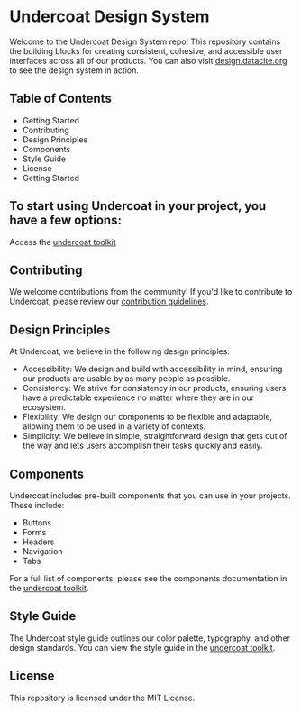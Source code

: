 # Undercoat Design System

Welcome to the Undercoat Design System repo! This repository contains the building blocks for creating consistent, cohesive, and accessible user interfaces across all of our products. You can also visit [design.datacite.org](design.datacite.org) to see the design system in action.

## Table of Contents
- Getting Started
- Contributing
- Design Principles
- Components
- Style Guide
- License
- Getting Started

## To start using Undercoat in your project, you have a few options:

<!-- Download the CSS: You can download the compiled CSS file from the dist/ folder and include it in your project.
Install via npm: You can install Undercoat as an npm package by running npm install undercoat.
Use the CDN: You can also include Undercoat via CDN by adding the following code to your HTML file:

```html
<link rel="stylesheet" href="https://unpkg.com/undercoat@1.0.0/dist/undercoat.min.css">
``` -->

Access the [undercoat toolkit]()

## Contributing

We welcome contributions from the community! If you'd like to contribute to Undercoat, please review our [contribution guidelines](CONTRIBUTING.md).

## Design Principles

At Undercoat, we believe in the following design principles:

- Accessibility: We design and build with accessibility in mind, ensuring our products are usable by as many people as possible.
- Consistency: We strive for consistency in our products, ensuring users have a predictable experience no matter where they are in our ecosystem.
- Flexibility: We design our components to be flexible and adaptable, allowing them to be used in a variety of contexts.
- Simplicity: We believe in simple, straightforward design that gets out of the way and lets users accomplish their tasks quickly and easily.

## Components

Undercoat includes pre-built components that you can use in your projects. These include:

- Buttons
- Forms
- Headers
- Navigation
- Tabs

For a full list of components, please see the components documentation in the [undercoat toolkit]().

## Style Guide

The Undercoat style guide outlines our color palette, typography, and other design standards. You can view the style guide in the [undercoat toolkit]().

## License

This repository is licensed under the MIT License.
